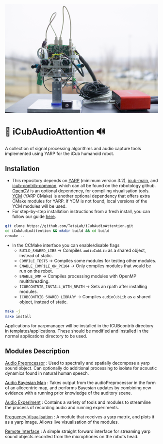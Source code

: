 ![iCubAudioAttention](/doc/images/ULETH_iCub_head.png?raw=false "iCubAudioAttention")

:robot:  iCubAudioAttention  :loud_sound:
===

A collection of signal processing algorithms and audio capture tools implemented using YARP for the iCub humanoid robot.


Installation
------------

* This repository depends on [YARP](https://github.com/robotology/yarp) (minimum version 3.2), [icub-main](https://github.com/robotology/icub-main), and [icub-contrib-common](https://github.com/robotology/icub-contrib-common), which can all be found on the robotology github. [OpenCV](https://github.com/opencv/opencv) is an optional dependency, for compiling visualisation tools. [YCM](https://github.com/robotology/ycm) (YARP CMake) is another optional dependency that offers extra CMake modules for YARP. If YCM is not found, local versions of the YCM modules will be used.
* For step-by-step installation instructions from a fresh install, you can follow our guide [here](https://github.com/TataLab/iCubAudioAttention/blob/refact/doc/installation_instructions/fresh_install.md).

```bash
git clone https://github.com/TataLab/iCubAudioAttention.git
cd iCubAudioAttention && mkdir build && cd build
ccmake ..
```

* In the CCMake interface you can enable/disable flags
    * ```BUILD_SHARED_LIBS``` &rightarrow; Compiles ```audioCubLib``` as a shared object, instead of static.
    * ```COMPILE_TESTS``` &rightarrow; Compiles some modules for testing other modules.
    * ```ENABLE_COMPILE_ON_PC104``` &rightarrow; Only compiles modules that would be run on the robot.
    * ```ENABLE_OMP``` &rightarrow; Compiles processing modules with OpenMP multithreading.
    * ```ICUBCONTRIB_INSTALL_WITH_RPATH``` &rightarrow; Sets an rpath after installing modules.
    * ```ICUBCONTRIB_SHARED_LIBRARY``` &rightarrow; Compiles ```audioCubLib``` as a shared object, instead of static.

```bash
make -j
make install
```

Applications for yarpmanager will be installed in the ICUBcontrib directory in templates/applications. These should be modified and installed in the normal applications directory to be used.


Modules Description
-------------------

[Audio Preprocessor](https://github.com/TataLab/iCubAudioAttention/blob/refact/modules/audioPreprocessor/doc/README.md) : Used to spectrally and spatially decompose a yarp sound object. Can optionally do additional processing to isolate for acoustic dynamics found in natural human speech.

[Audio Bayesian Map](https://github.com/TataLab/iCubAudioAttention/blob/refact/modules/audioBayesianMap/doc/README.md) : Takes output from the audioPreprocessor in the form of an allocentric map, and performs Bayesian updates by combining new evidence with a running prior knowledge of the auditory scene.

[Audio Experiment](https://github.com/TataLab/iCubAudioAttention/blob/refact/modules/audioExperiment/doc/README.md) : Contains a variety of tools and modules to streamline the process of recording audio and running experiments.

[Frequency Visualisation](https://github.com/TataLab/iCubAudioAttention/blob/refact/modules/frequencyVisualisation/doc/README.md) : A module that receives a yarp matrix, and plots it as a yarp image. Allows live visualisation of the modules.

[Remote Interface](https://github.com/TataLab/iCubAudioAttention/blob/refact/modules/remoteInterface/doc/README.md) : A simple straight forward interface for streaming yarp sound objects recorded from the microphones on the robots head.

